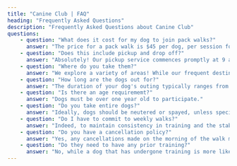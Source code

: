 ```yaml
---
title: "Canine Club | FAQ"
heading: "Frequently Asked Questions"
description: "Frequently Asked Questions about Canine Club"
questions:
    - question: "What does it cost for my dog to join pack walks?"
      answer: "The price for a pack walk is $45 per dog, per session for dogs in Rolleston and West Melton."
    - question: "Does this include pickup and drop off?"
      answer: "Absolutely! Our pickup service commences promptly at 9 am each morning, transporting your furry companions to the designated walking area before safely returning them home afterwards."
    - question: "Where do you take them?"
      answer: "We explore a variety of areas! While our frequent destinations include forest areas near McLeans Island or along the Waimakariri River, our routes may extend to Rakaia on certain days or even into Christchurch on others."
    - question: "How long are the dogs out for?"
      answer: "The duration of your dog's outing typically ranges from 2 to 4 hours, depending upon factors such as the walking route, the size of the walking group, and your dog's placement on the pickup roster."
    - question: "Is there an age requirememt?"
      answer: "Dogs must be over one year old to participate."
    - question: "Do you take entire dogs?"
      answer: "Ideally, dogs should be neutered or spayed, unless specific circumstances dictate otherwise. If your dog is intact, please contact us to discuss further"
    - question: "Do I have to commit to weekly walks?"
      answer: "Indeed, to maintain consistency in training and the stability of the pack, a weekly commitment is mandatory upon signing up."
    - question: "Do you have a cancellation policy?"
      answer: "Yes, any cancellations made on the morning of the walk must be paid in full. However, exceptions will be considered for emergency circumstances. The full cancellation policy can be found at the bottom of our Services page."
    - question: "Do they need to have any prior training?"
      answer: "No, while a dog that has undergone training is more likely to successfully integrate into the pack faster, ultimately, I am committed to providing all training necessary to ensure the dog becomes a well-behaved member of the pack."
---
```

